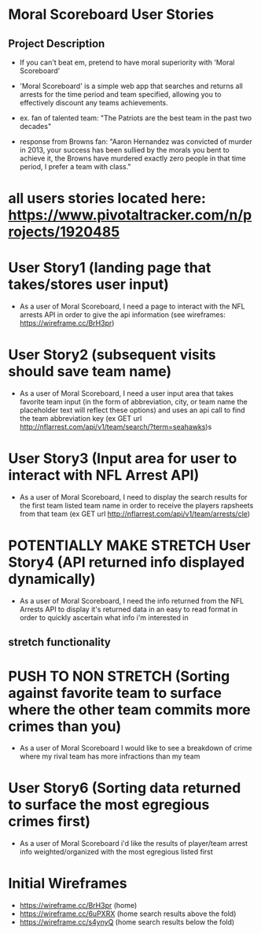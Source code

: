 # Moral Scoreboard User Stories
## Project Description
* If you can't beat em, pretend to have moral superiority with 'Moral Scoreboard'

* 'Moral Scoreboard' is a simple web app that searches and returns all arrests for the time period and team specified,
allowing you to effectively discount any teams achievements.

* ex.
fan of talented team: "The Patriots are the best team in the past two decades"

* response from Browns fan: "Aaron Hernandez was convicted of murder in 2013, your success has been sullied by the morals you bent to achieve it, the Browns have murdered exactly zero people in that time period, I prefer a team with class."

# all users stories located here: https://www.pivotaltracker.com/n/projects/1920485

# User Story1 (landing page that takes/stores user input)
* As a user of Moral Scoreboard, I need a page to interact with the NFL arrests API in order to give the api information (see wireframes: https://wireframe.cc/BrH3pr)

# User Story2 (subsequent visits should save team name)
* As a user of Moral Scoreboard, I need a user input area that takes favorite team input (in the form of abbreviation, city, or team name the placeholder text will reflect these options) and uses an api call to find the team abbreviation key (ex GET url http://nflarrest.com/api/v1/team/search/?term=seahawks)s

# User Story3 (Input area for user to interact with NFL Arrest API)
* As a user of Moral Scoreboard, I need to display the search results for the first team listed team name in order to receive the players rapsheets from that team (ex GET url http://nflarrest.com/api/v1/team/arrests/cle)

# POTENTIALLY MAKE STRETCH User Story4 (API returned info displayed dynamically)
* As a user of Moral Scoreboard, I need the info returned from the NFL Arrests API to display it's returned data in an easy to read format in order to quickly ascertain what info i'm interested in

## stretch functionality

# PUSH TO NON STRETCH (Sorting against favorite team to surface where the other team commits more crimes than you)
* As a user of Moral Scoreboard I would like to see a breakdown of crime where my rival team has more infractions than my team

# User Story6 (Sorting data returned to surface the most egregious crimes first)
* As a user of Moral Scoreboard i'd like the results of player/team arrest info weighted/organized with the most egregious listed first

# Initial Wireframes
* https://wireframe.cc/BrH3pr (home)
* https://wireframe.cc/6uPXRX (home search results above the fold)
* https://wireframe.cc/s4ynyQ (home search results below the fold)
